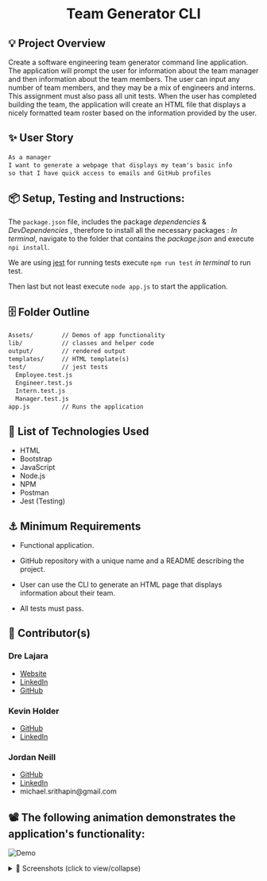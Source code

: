 <h1 align='center'>Team Generator CLI</h1>

## 💡 Project Overview

Create a software engineering team generator command line application. The application will prompt the user for information about the team manager and then information about the team members. The user can input any number of team members, and they may be a mix of engineers and interns. This assignment must also pass all unit tests. When the user has completed building the team, the application will create an HTML file that displays a nicely formatted team roster based on the information provided by the user.

## ✨ User Story

```
As a manager
I want to generate a webpage that displays my team's basic info
so that I have quick access to emails and GitHub profiles
```

## 📦 Setup, Testing and Instructions:

The `package.json` file, includes the package _dependencies_ & _DevDependencies_ , therefore to install all the necessary packages : _In terminal_, navigate to the folder that contains the _package.json_ and execute `npi install`.

We are using [jest](https://jestjs.io/) for running tests execute `npm run test` _in terminal_ to run test.

Then last but not least execute `node app.js` to start the application.

## 🗄️ Folder Outline

```
Assets/        // Demos of app functionality
lib/           // classes and helper code
output/        // rendered output
templates/     // HTML template(s)
test/          // jest tests
  Employee.test.js
  Engineer.test.js
  Intern.test.js
  Manager.test.js
app.js         // Runs the application
```

## 📲 List of Technologies Used

- HTML
- Bootstrap
- JavaScript
- Node.js
- NPM
- Postman
- Jest (Testing)

## ⚓ Minimum Requirements

- Functional application.

- GitHub repository with a unique name and a README describing the project.

- User can use the CLI to generate an HTML page that displays information about their team.

- All tests must pass.

<h2>📓 Contributor(s)</h2>

<h3>Dre Lajara</h3>
<ul>
    <li><a href='https://juanlajara.github.io/portfolio.html' target='_blank'>Website</a></li>
    <li><a href='https://www.linkedin.com/in/juan-andres-lajara-179a8442' target='_blank'>LinkedIn</a></li>
    <li><a href='https://github.com/juanlajara' target='_blank'>GitHub</a></li>
</ul>

<h3>Kevin Holder</h3>
<ul>
    <li><a href='https://github.com/kholder777' target='_blank'>GitHub</a></li> 
    <li><a href='https://www.linkedin.com/in/kevin-holder-25476788/' target='_blank'>LinkedIn</a></li> 
</ul>

<h3>Jordan Neill</h3>
<ul>
    <li><a href='https://github.com/jordanalexis6'>GitHub</a></li>
    <li><a href='https://www.linkedin.com/in/jordan-neill-a48b681a0/' target='_blank'>LinkedIn</a></li>
    <li>michael.srithapin@gmail.com</li>
</ul>

## 📽️ The following animation demonstrates the application's functionality:

![Demo](./Assets/TeamCLIGenGif.gif)

<details>
<summary>🌟 Screenshots (click to view/collapse)</summary>
<img src="./Assets/Demo Image 1.png">
<img src="./Assets/Demo Image 2.png">
</details>
